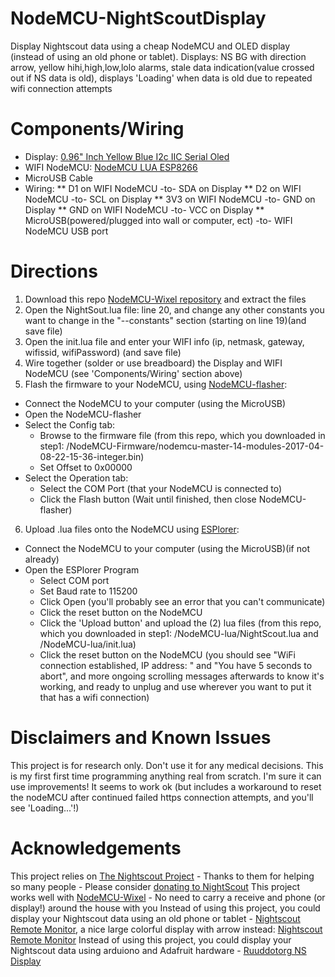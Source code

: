 # NodeMCU-NightScoutDisplay
Display Nightscout data using a cheap NodeMCU and OLED display (instead of using an old phone or tablet).
Displays: NS BG with direction arrow, yellow hihi,high,low,lolo alarms, stale data indication(value crossed out if NS data is old), displays 'Loading' when data is old due to repeated wifi connection attempts

# Components/Wiring
* Display: [0.96" Inch Yellow Blue I2c IIC Serial Oled](https://www.amazon.com/Diymall-Yellow-Serial-Arduino-Display/dp/B00O2LLT30)
* WIFI NodeMCU: [NodeMCU LUA ESP8266](http://www.ebay.co.uk/itm/NodeMCU-LUA-WIFI-Internet-Development-Board-Based-on-ESP8266-/291505733201?hash=item43df187e51:g:iikAAOSwHPlWeoBr)
* MicroUSB Cable
* Wiring:
** D1 on WIFI NodeMCU -to- SDA on Display
** D2 on WIFI NodeMCU -to- SCL on Display
** 3V3 on WIFI NodeMCU -to- GND on Display
** GND on WIFI NodeMCU -to- VCC on Display
** MicroUSB(powered/plugged into wall or computer, ect) -to- WIFI NodeMCU USB port

# Directions
1. Download this repo [NodeMCU-Wixel repository](https://github.com/shelsgit/NodeMCU-NightScoutDisplay) and extract the files 
2. Open the NightSout.lua file: line 20, and change any other constants you want to change in the "--constants" section (starting on line 19)(and save file)
3. Open the init.lua file and enter your WIFI info (ip, netmask, gateway, wifissid, wifiPassword) (and save file)
4. Wire together (solder or use breadboard) the Display and WIFI NodeMCU (see 'Components/Wiring' section above)
5. Flash the firmware to your NodeMCU, using [NodeMCU-flasher](https://github.com/nodemcu/nodemcu-flasher):
  * Connect the NodeMCU to your computer (using the MicroUSB)
  * Open the NodeMCU-flasher 
  * Select the Config tab:
    * Browse to the firmware file (from this repo, which you downloaded in step1: /NodeMCU-Firmware/nodemcu-master-14-modules-2017-04-08-22-15-36-integer.bin)
    * Set Offset to 0x00000
  * Select the Operation tab:
    * Select the COM Port (that your NodeMCU is connected to)
    * Click the Flash button (Wait until finished, then close NodeMCU-flasher)
6. Upload .lua files onto the NodeMCU using [ESPlorer](http://esp8266.ru/esplorer/):
  * Connect the NodeMCU to your computer (using the MicroUSB)(if not already)
  * Open the ESPlorer Program 
    * Select COM port
	* Set Baud rate to 115200
	* Click Open (you'll probably see an error that you can't communicate)
	* Click the reset button on the NodeMCU
	* Click the 'Upload button' and upload the (2) lua files (from this repo, which you downloaded in step1: /NodeMCU-lua/NightScout.lua and /NodeMCU-lua/init.lua)
	* Click the reset button on the NodeMCU (you should see "WiFi connection established, IP address: " and "You have 5 seconds to abort", and more ongoing scrolling messages afterwards to know it's working, and ready to unplug and use wherever you want to put it that has a wifi connection)

# Disclaimers and Known Issues
This project is for research only.  Don't use it for any medical decisions.
This is my first first time programming anything real from scratch.  I'm sure it can use improvements!  It seems to work ok (but includes a workaround to reset the nodeMCU after continued failed https connection attempts, and you'll see 'Loading...'!)

# Acknowledgements
This project relies on [The Nightscout Project](http://www.nightscout.info/) - Thanks to them for helping so many people - Please consider [donating to NightScout](http://www.nightscoutfoundation.org/donate/)
This project works well with [NodeMCU-Wixel](https://github.com/MrPsi/NodeMCU-Wixel/blob/master/README.md) - No need to carry a receive and phone (or display!) around the house with you
Instead of using this project, you could display your Nightscout data using an old phone or tablet - [Nightscout Remote Monitor](https://github.com/nightscout/cgm-remote-monitor), a nice large colorful display with arrow instead: [Nightscout Remote Monitor](https://github.com/sarahspins/cgm-remote-monitor/tree/dev/static)
Instead of using this project, you could display your Nightscout data using arduiono and Adafruit hardware - [Ruuddotorg NS Display](https://github.com/ruuddotorg/nightscout-display)


